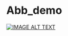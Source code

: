 # Abb_demo
[![IMAGE ALT TEXT](http://img.youtube.com/vi/p-nRPpacH7o/0.jpg)](https://www.youtube.com/watch?v=p-nRPpacH7o "Abb_demo_x4")




 
